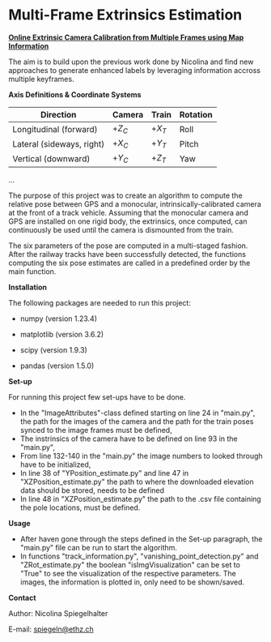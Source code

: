 # Multi-Frame Extrinsics Estimation
**<u>Online Extrinsic Camera Calibration from Multiple Frames using Map Information</u>**

The aim is to build upon the previous work done by Nicolina and find new approaches to generate enhanced labels by leveraging information accross multiple keyframes.

**Axis Definitions & Coordinate Systems**


| Direction                 | Camera | Train  | Rotation |
|---------------------------|--------|--------|----------|
| Longitudinal (forward)    | $+Z_C$ | $+X_T$ | Roll     |
| Lateral (sideways, right) | $+X_C$ | $+Y_T$ | Pitch    |
| Vertical (downward)       | $+Y_C$ | $+Z_T$ | Yaw      |



...

The purpose of this project was to create an algorithm to compute the relative pose between GPS and a monocular, intrinsically-calibrated camera at the front of a track vehicle.  Assuming that the monocular camera and GPS are installed on one rigid body, the extrinsics, once computed, can continuously be
used until the camera is dismounted from the train. 

The six parameters of the pose are computed in a multi-staged fashion. After the railway tracks have been successfully detected, the functions computing the six pose estimates are called in a predefined order by the main function.



**Installation**

The following packages are needed to run this project:

- numpy (version 1.23.4)

- matplotlib (version 3.6.2)

- scipy (version 1.9.3)

- pandas (version 1.5.0)

  

**Set-up**

For running this project few set-ups have to be done.

- In the "ImageAttributes"-class defined starting on line 24 in "main.py", the path for the images of the camera and the path for the train poses synced to the image frames must be defined,
- The instrinsics of the camera have to be defined on line 93 in the "main.py",
- From line 132-140 in the "main.py" the image numbers to looked through have to be initialized,
- In line 38 of "YPosition_estimate.py"  and line 47 in "XZPosition_estimate.py" the path to where the downloaded elevation data should be stored, needs to be defined
- In line 48 in "XZPosition_estimate.py" the path to the .csv file containing the pole locations, must be defined.



**Usage**

- After haven gone through the steps defined in the Set-up paragraph, the "main.py" file can be run to start the algorithm.
- In functions "track_information.py", "vanishing_point_detection.py" and "ZRot_estimate.py" the boolean "isImgVisualization" can be set to "True" to see the visualization of the respective parameters. The images, the information is plotted in, only need to be shown/saved.



**Contact**

Author: Nicolina Spiegelhalter

E-mail: spiegeln@ethz.ch

